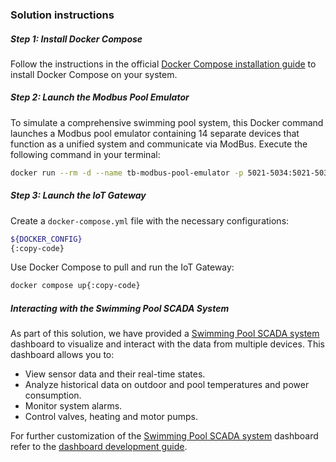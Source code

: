 ### Solution instructions

##### Step 1: Install Docker Compose 

Follow the instructions in the official [Docker Compose installation guide](https://docs.docker.com/compose/install/) to install Docker Compose on your system.

##### Step 2: Launch the Modbus Pool Emulator

To simulate a comprehensive swimming pool system, this Docker command launches a Modbus pool emulator containing 14 separate devices that function as a unified system and communicate via ModBus. 
Execute the following command in your terminal: 

```bash
docker run --rm -d --name tb-modbus-pool-emulator -p 5021-5034:5021-5034 thingsboard/tb-modbus-pool-emulator:latest && docker logs -f tb-modbus-pool-emulator{:copy-code}
```

##### Step 3: Launch the IoT Gateway

Create a `docker-compose.yml` file with the necessary configurations:

```bash 
${DOCKER_CONFIG}
{:copy-code}
```

Use Docker Compose to pull and run the IoT Gateway:

```bash
docker compose up{:copy-code}
```

##### Interacting with the Swimming Pool SCADA System

As part of this solution, we have provided a <a href="${MAIN_DASHBOARD_URL}" target="_blank">Swimming Pool SCADA system</a> dashboard to visualize and interact with the data from multiple devices.
This dashboard allows you to:

- View sensor data and their real-time states.
- Analyze historical data on outdoor and pool temperatures and power consumption.
- Monitor system alarms.
- Control valves, heating and motor pumps.

For further customization of the <a href="${MAIN_DASHBOARD_URL}" target="_blank">Swimming Pool SCADA system</a> dashboard refer to the <a href="https://thingsboard.io/docs/pe/user-guide/dashboards/" target="_blank">dashboard development guide</a>.
